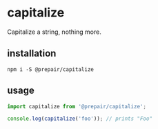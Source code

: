 # capitalize

Capitalize a string, nothing more.

## installation

```shell
npm i -S @prepair/capitalize 
```

## usage

```js
import capitalize from '@prepair/capitalize';

console.log(capitalize('foo')); // prints "Foo"
```
